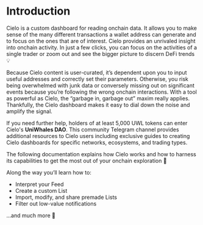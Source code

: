 # Introduction

Cielo is a custom dashboard for reading onchain data. It allows you to make sense of the many different transactions a wallet address can generate and to focus on the ones that are of interest. Cielo provides an unrivaled insight into onchain activity. In just a few clicks, you can focus on the activities of a single trader or zoom out and see the bigger picture to discern DeFi trends 💡

Because Cielo content is user-curated, it’s dependent upon you to input useful addresses and correctly set their parameters. Otherwise, you risk being overwhelmed with junk data or conversely missing out on significant events because you’re following the wrong onchain interactions. With a tool as powerful as Cielo, the “garbage in, garbage out” maxim really applies. Thankfully, the Cielo dashboard makes it easy to dial down the noise and amplify the signal.

If you need further help, holders of at least 5,000 UWL tokens can enter Cielo's **UniWhales DAO**. This community Telegram channel provides additional resources to Cielo users including exclusive guides to creating Cielo dashboards for specific networks, ecosystems, and trading types.

The following documentation explains how Cielo works and how to harness its capabilities to get the most out of your onchain exploration 🧠

Along the way you’ll learn how to:

* Interpret your Feed
* Create a custom List
* Import, modify, and share premade Lists
* Filter out low-value notifications

…and much more 👏
